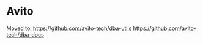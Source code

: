 Avito
==============

Moved to:
https://github.com/avito-tech/dba-utils
https://github.com/avito-tech/dba-docs


